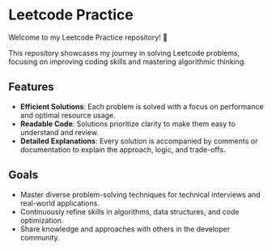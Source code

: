 # Leetcode Practice

Welcome to my Leetcode Practice repository! 🎯

This repository showcases my journey in solving Leetcode problems, focusing on improving coding skills and mastering algorithmic thinking.

## Features

- **Efficient Solutions**: Each problem is solved with a focus on performance and optimal resource usage.
- **Readable Code**: Solutions prioritize clarity to make them easy to understand and review.
- **Detailed Explanations**: Every solution is accompanied by comments or documentation to explain the approach, logic, and trade-offs.

## Goals

- Master diverse problem-solving techniques for technical interviews and real-world applications.
- Continuously refine skills in algorithms, data structures, and code optimization.
- Share knowledge and approaches with others in the developer community.
